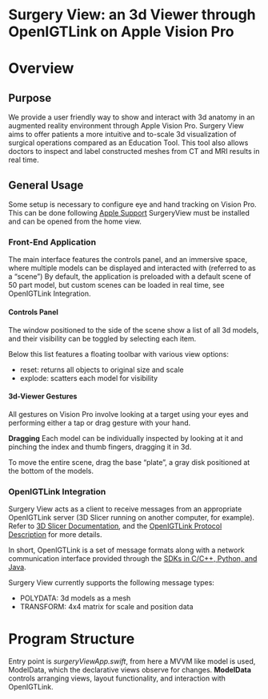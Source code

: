 # Surgery View: an 3d Viewer through OpenIGTLink on Apple Vision Pro 

# Overview

## Purpose
We provide a user friendly way to show and interact with 3d anatomy in an augmented reality environment through Apple Vision Pro. Surgery View aims to offer patients a more intuitive and to-scale 3d visualization of surgical operations compared as an Education Tool. This tool also allows doctors to inspect and label constructed meshes from CT and MRI results in real time.

## General Usage
Some setup is necessary to configure eye and hand tracking on Vision Pro. This can be done following [Apple Support](https://support.apple.com/guide/apple-vision-pro/turn-on-and-set-up-devd5d9e3a52/visionos) SurgeryView must be installed and can be opened from the home view.

### Front-End Application
The main interface features the controls panel, and an immersive space, where multiple models can be displayed and interacted with (referred to as a “scene”) By default, the application is preloaded with a default scene of 50 part model, but custom scenes can be loaded in real time, see OpenIGTLink Integration. 

#### Controls Panel
The window positioned to the side of the scene show a list of all 3d models, and their visibility can be toggled by selecting each item.

Below this list features a floating toolbar with various view options:

- reset: returns all objects to original size and scale
- explode: scatters each model for visibility

#### 3d-Viewer Gestures
All gestures on Vision Pro involve looking at a target using your eyes and performing either a tap or drag gesture with your hand. 

**Dragging**
Each model can be individually inspected by looking at it and pinching the index and thumb fingers, dragging it in 3d.

To move the entire scene, drag the base “plate”, a gray disk positioned at the bottom of the models.

### OpenIGTLink Integration

Surgery View acts as a client to receive messages from an appropriate OpenIGTLink server (3D Slicer running on another computer, for example). Refer to [3D Slicer Documentation](https://slicer.readthedocs.io/en/latest/user_guide/getting_started.html), and the [OpenIGTLink Protocol Description](https://github.com/openigtlink/OpenIGTLink/blob/master/Documents/Protocol/index.md) for more details. 

In short, OpenIGTLink is a set of message formats along with a network communication interface provided through the [SDKs in C/C++, Python, and Java](http://openigtlink.org/developers/). 

Surgery View currently supports the following message types:
- POLYDATA: 3d models as a mesh 
- TRANSFORM: 4x4 matrix for scale and position data

# Program Structure

Entry point is *surgeryViewApp.swift*, from here a MVVM like model is used, ModelData, which the declarative views observe for changes.
**ModelData** controls arranging views, layout functionality, and interaction with OpenIGTLink.

